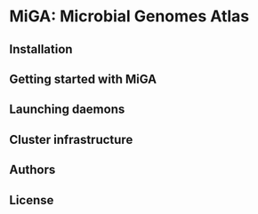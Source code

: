 MiGA: Microbial Genomes Atlas
=============================



Installation
------------



Getting started with MiGA
-------------------------



Launching daemons
-----------------



Cluster infrastructure
----------------------



Authors
-------



License
-------



